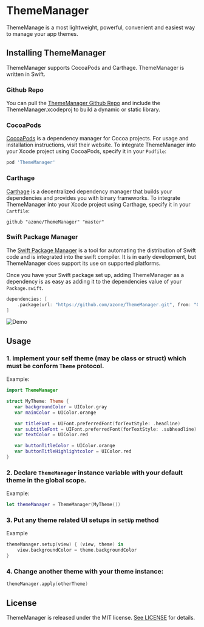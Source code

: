 # ThemeManager

ThemeManage is a most lightweight, powerful, convenient and easiest way to manage your app themes.

## Installing ThemeManager

ThemeManager supports CocoaPods and Carthage. ThemeManager is written in Swift.

### Github Repo

You can pull the [ThemeManager Github Repo](https://github.com/azone/ThemeManager) and include the ThemeManager.xcodeproj to build a dynamic or static library.

### CocoaPods

[CocoaPods](https://cocoapods.org/) is a dependency manager for Cocoa projects. For usage and installation instructions, visit their website. To integrate ThemeManager into your Xcode project using CocoaPods, specify it in your `Podfile`:

```ruby
pod 'ThemeManager'
```

### Carthage

[Carthage](https://github.com/Carthage/Carthage) is a decentralized dependency manager that builds your dependencies and provides you with binary frameworks. To integrate ThemeManager into your Xcode project using Carthage, specify it in your `Cartfile`:

```
github "azone/ThemeManager" "master"
```

### Swift Package Manager

The [Swift Package Manager](https://swift.org/package-manager/) is a tool for automating the distribution of Swift code and is integrated into the swift compiler. It is in early development, but ThemeManager does support its use on supported platforms.

Once you have your Swift package set up, adding ThemeManager as a dependency is as easy as adding it to the dependencies value of your `Package.swift`.

```swift
dependencies: [
    .package(url: "https://github.com/azone/ThemeManager.git", from: "0.1.0")
]
```

![Demo](./demo.gif)

## Usage

### 1. implement your self theme (may be class or struct) which must be conform `Theme` protocol.

Example:

 ```swift
import ThemeManager

struct MyTheme: Theme {
    var backgroundColor = UIColor.gray
    var mainColor = UIColor.orange

    var titleFont = UIFont.preferredFont(forTextStyle: .headline)
    var subtitleFont = UIFont.preferredFont(forTextStyle: .subheadline)
    var textColor = UIColor.red

    var buttonTitleColor = UIColor.orange
    var buttonTitleHighlightcolor = UIColor.red
}
 ```

### 2. Declare `ThemeManager` instance variable with your default theme in the global scope.

Example:

```swift
let themeManager = ThemeManager(MyTheme())
```

### 3. Put any theme related UI setups in `setUp` method

Example

```swift
themeManager.setup(view) { (view, theme) in
    view.backgroundColor = theme.backgroundColor
}
```

### 4. Change another theme with your theme instance:

```swift
themeManager.apply(otherTheme)
```

## License

ThemeManager is released under the MIT license. [See LICENSE](https://github.com/azone/ThemeManager/blob/master/LICENSE) for details.

